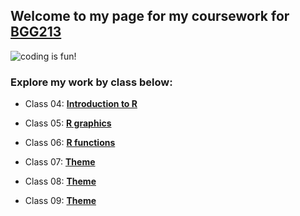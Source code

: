 ## Welcome to my page for my coursework for [BGG213](https://bioboot.github.io/bggn213_S19/)

![coding is fun!](https://i2.wp.com/ksusentinel.com/wp-content/uploads/2016/02/20445410520_97a11633c7_o.jpg?w=2310)

### Explore my work by class below:

- Class 04: [**Introduction to R**](https://github.com/macatbu/bggn213/blob/master/Class%204:%20R%20Basics/Class_4-_In_Class_Exercise.md)

- Class 05: [**R graphics**]()

- Class 06: [**R functions**]()

- Class 07: [**Theme**]()

- Class 08: [**Theme**]()

- Class 09: [**Theme**]()




